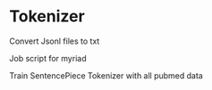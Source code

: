 # Tokenizer

Convert Jsonl files to txt 

Job script for myriad 

Train SentencePiece Tokenizer with all pubmed data 
